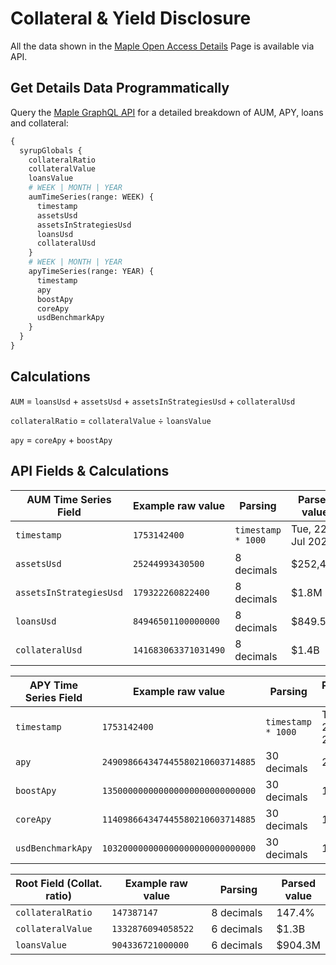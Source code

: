 # Collateral & Yield Disclosure

All the data shown in the [Maple Open Access Details](https://app.maple.finance/earn/details) Page is available via API.

## Get Details Data Programmatically&#x20;

Query the [Maple GraphQL API](https://api.maple.finance/v2/graphql) for a detailed breakdown of AUM, APY, loans and collateral:

```graphql
{
  syrupGlobals {
    collateralRatio
    collateralValue
    loansValue
    # WEEK | MONTH | YEAR
    aumTimeSeries(range: WEEK) {
      timestamp
      assetsUsd
      assetsInStrategiesUsd
      loansUsd
      collateralUsd
    }
    # WEEK | MONTH | YEAR
    apyTimeSeries(range: YEAR) {
      timestamp
      apy
      boostApy
      coreApy
      usdBenchmarkApy
    }
  }
}
```

## Calculations

`AUM` = `loansUsd` + `assetsUsd` + `assetsInStrategiesUsd` + `collateralUsd`&#x20;

`collateralRatio` = `collateralValue` ÷ `loansValue`

`apy` = `coreApy` + `boostApy`&#x20;

## API Fields & Calculations

<table><thead><tr><th width="199.6531982421875">AUM Time Series Field</th><th width="189.533935546875">Example raw value</th><th width="169.8284912109375">Parsing</th><th>Parsed value</th></tr></thead><tbody><tr><td><code>timestamp</code></td><td><code>1753142400</code></td><td><code>timestamp * 1000</code></td><td>Tue, 22 Jul 2025</td></tr><tr><td><code>assetsUsd</code></td><td><code>25244993430500</code></td><td>8 decimals</td><td>$252,449</td></tr><tr><td><code>assetsInStrategiesUsd</code></td><td><code>179322260822400</code></td><td>8 decimals</td><td>$1.8M</td></tr><tr><td><code>loansUsd</code></td><td><code>84946501100000000</code></td><td>8 decimals</td><td>$849.5M</td></tr><tr><td><code>collateralUsd</code></td><td><code>141683063371031490</code></td><td>8 decimals</td><td>$1.4B</td></tr></tbody></table>

<table><thead><tr><th width="199.68927001953125">APY Time Series Field</th><th width="190.0164794921875">Example raw value</th><th width="170.471435546875">Parsing</th><th>Parsed value</th></tr></thead><tbody><tr><td><code>timestamp</code></td><td><code>1753142400</code></td><td><code>timestamp * 1000</code></td><td>Tue, 22 Jul 2025</td></tr><tr><td><code>apy</code></td><td><code>249098664347445580210603714885</code></td><td>30 decimals</td><td>24.9%</td></tr><tr><td><code>boostApy</code></td><td><code>135000000000000000000000000000</code></td><td>30 decimals</td><td>13.5%</td></tr><tr><td><code>coreApy</code></td><td><code>114098664347445580210603714885</code></td><td>30 decimals</td><td>11.4%</td></tr><tr><td><code>usdBenchmarkApy</code></td><td><code>103200000000000000000000000000</code></td><td>30 decimals</td><td>10.3%</td></tr></tbody></table>

<table><thead><tr><th width="199.68841552734375">Root Field (Collat. ratio)</th><th width="190.1441650390625">Example raw value</th><th width="170.033447265625">Parsing</th><th>Parsed value</th></tr></thead><tbody><tr><td><code>collateralRatio</code></td><td><code>147387147</code></td><td>8 decimals</td><td>147.4%</td></tr><tr><td><code>collateralValue</code></td><td><code>1332876094058522</code></td><td>6 decimals</td><td>$1.3B</td></tr><tr><td><code>loansValue</code></td><td><code>904336721000000</code></td><td>6 decimals</td><td>$904.3M</td></tr></tbody></table>
